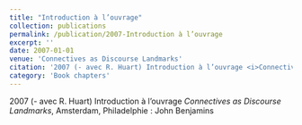 ```yaml
---
title: "Introduction à l’ouvrage"
collection: publications
permalink: /publication/2007-Introduction à l’ouvrage
excerpt: ''
date: 2007-01-01
venue: 'Connectives as Discourse Landmarks'
citation: '2007 (- avec R. Huart) Introduction à l’ouvrage <i>Connectives as Discourse Landmarks</i>, Amsterdam, Philadelphie : John Benjamins'
category: 'Book chapters'
---
```

2007 (- avec R. Huart) Introduction à l’ouvrage <i>Connectives as Discourse Landmarks</i>, Amsterdam, Philadelphie : John Benjamins